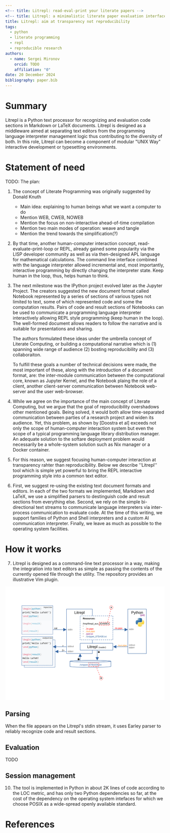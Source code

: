 ```yaml
---
<!-- title: Litrepl: read-eval-print your literate papers -->
<!-- title: Litrepl: a minimalistic literate paper evaluation interface. -->
title: Litrepl: aim at transparency not reproducibility
tags:
  - python
  - literate programming
  - repl
  - reproducible research
authors:
  - name: Sergei Mironov
    orcid: TODO
    affiliation: "0"
date: 20 December 2024
bibliography: paper.bib
---
```


# Summary

Litrepl is a Python text processor for recognizing and evaluation code sections in Markdown or LaTeX
documents. Litrepl is designed as a middleware aimed at separating text editors from the programming
language interpreter management logic thus contributing to the diversity of both. In this role,
Litrepl can become a component of modular "UNIX Way" interactive development or typesetting
environments.

# Statement of need

TODO: The plan:

1. The concept of Literate Programming was originally suggested by Donald Knuth
   - Main idea: explaining to human beings what we want a computer to do
   - Mention WEB, CWEB, NOWEB
   - Mention the focus on non-interactive ahead-of-time compilation
   - Mention two main modes of operation: weave and tangle
   - Mention the trend towards the simplification(?)

2. By that time, another human-computer interaction concept, read-evaluate-print-loop or REPL,
   already gained some popularity via the LISP developer community as well as via then-designed APL
   language for mathematical calculations. The command line interface combined with the language
   interpreter allowed incremental and, most importantly, interactive programming by directly
   changing the interpreter state. Keep human in the loop, thus, helps human to think.

3. The next milestone was the IPython project evolved later as the Jupyter Project. The
   creators suggested the new document format called Notebook represented by a series of sections of
   various types not limited to text, some of which represented code and some the computation
   results.  Pairs of code and result sections of Notebooks can be used to communicate a programming
   language interpreter interactively allowing REPL style programming (keep human in the loop). The
   well-formed document allows readers to follow the narrative and is suitable for presentations and
   sharing.

   The authors formulated these ideas under the umbrella concept of Literate Computing, or building
   a computational narrative which is (1) spanning wide range of audience (2) bosting
   reproducibility and (3) collaboraiton.

   To fulfill these goals a number of technical decisions were made, the most important of these,
   along with the introduction of a document format, are: the inter-module communication between the
   computational core, known as Jupyter Kernel, and the Notebook plaing the role of a client,
   another client-server communication between Notebook web-server and the user web-browser.

5. While we agree on the importance of the main concept of Literate Computing, but we argue that the
   goal of reproducibility overshadows other mentioned goals. Being solved, it would both allow
   time-separated communication between parties of a research project and widen its audience. Yet,
   this problem, as shown by [Doostra et al] exceeds not only the scope of human-computer
   interaction system but even the scope of a typical programming language library distribution
   manager. An adequate solution to the softare deployment problem would necessarily be a
   whole-system solution such as Nix manager or a Docker container.

6. For this reason, we suggest focusing human-computer interaction at transparency rahter than
   reproducibility. Below we describe ''Litrepl'' tool which is simple yet powerful to bring the
   REPL interactive programming style into a common text editor.

8. First, we suggest re-using the existing text document formats and editors. In each of the two
   formats we implemented, Markdown and LaTeX, we use a simplified parsers to destinguish code and
   result sections from everything else. Second, we rely on the simple bi-directional text streams
   to communicate language interpreters via inter-process communication to evaluate code. At the
   time of this writing, we support families of Python and Shell interpreters and a custom AI
   communication interpreter. Finally, we leave as much as possible to the operating system
   facilities.

# How it works

7. Litrepl is designed as a command-line text processor in a way, making the integration into text
   editors as simple as passing the contents of the currently opened file through the utility. The
   repository provides an illustrative Vim plugin.

![](./pic.svg)

## Parsing

When the file appears on the Litrepl's stdin stream, it uses Earley parser to reliably recognize
   code and result sections.

## Evaluation

TODO

## Session management

10. The tool is implemented in Python in about 2K lines of code according to the LOC metric, and has
    only two Python dependencies so far, at the cost of the dependency on the operating system
    intefaces for which we choose POSIX as a wide-spread openly available standard.

# References

